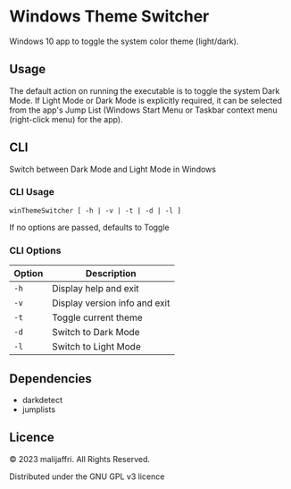# Windows Theme Switcher

Windows 10 app to toggle the system color theme (light/dark).

## Usage

The default action on running the executable is to toggle the system Dark Mode. If Light Mode or Dark Mode is explicitly required, it can be selected from the app's Jump List (Windows Start Menu or Taskbar context menu (right-click menu) for the app).

## CLI

Switch between Dark Mode and Light Mode in Windows

### CLI Usage

`winThemeSwitcher [ -h | -v | -t | -d | -l ]`

If no options are passed, defaults to Toggle

### CLI Options
| Option | Description                   |
|--------|-------------------------------|
| `-h`   | Display help and exit         |
| `-v`   | Display version info and exit |
| `-t`   | Toggle current theme          |
| `-d`   | Switch to Dark Mode           |
| `-l`   | Switch to Light Mode          |

## Dependencies

- darkdetect
- jumplists

## Licence

© 2023 malijaffri. All Rights Reserved.

Distributed under the GNU GPL v3 licence

